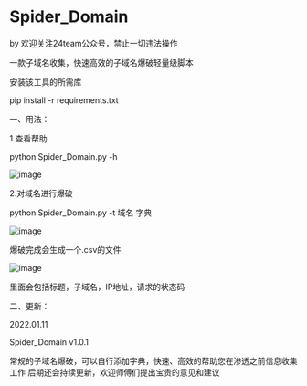 # Spider_Domain
by 欢迎关注24team公众号，禁止一切违法操作


一款子域名收集，快速高效的子域名爆破轻量级脚本


安装该工具的所需库

pip install -r requirements.txt

一、用法：

1.查看帮助

python Spider_Domain.py -h 

![image](https://user-images.githubusercontent.com/75511051/149622664-8ecffd69-6ff8-4e95-a015-8a4c8487e327.png)


2.对域名进行爆破

python Spider_Domain.py -t 域名 字典

![image](https://user-images.githubusercontent.com/75511051/149622700-76bfb0a5-da9e-4e1e-b248-0269dc0fa6ae.png)

爆破完成会生成一个.csv的文件

![image](https://user-images.githubusercontent.com/75511051/148946932-4e5989df-1b58-48d6-a65a-5eab7474aad8.png)

里面会包括标题，子域名，IP地址，请求的状态码


二、更新：

2022.01.11

Spider_Domain v1.0.1

常规的子域名爆破，可以自行添加字典，快速、高效的帮助您在渗透之前信息收集工作
后期还会持续更新，欢迎师傅们提出宝贵的意见和建议

